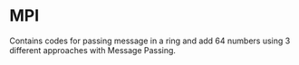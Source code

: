 # MPI 
Contains codes for passing message in a ring and add 64 numbers using 3 different approaches with Message Passing.
